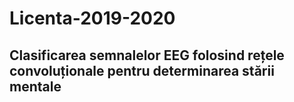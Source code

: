 # Licenta-2019-2020

## Clasificarea semnalelor EEG folosind rețele convoluționale pentru determinarea stării mentale
